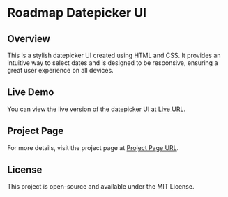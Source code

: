# Roadmap Datepicker UI

## Overview

This is a stylish datepicker UI created using HTML and CSS. It provides an intuitive way to select dates and is designed to be responsive, ensuring a great user experience on all devices.

## Live Demo

You can view the live version of the datepicker UI at [Live URL](https://farrukh-ali-khan.github.io/roadmap-datepicker-ui/).

## Project Page

For more details, visit the project page at [Project Page URL](https://roadmap.sh/projects/datepicker-ui).

## License

This project is open-source and available under the MIT License.
